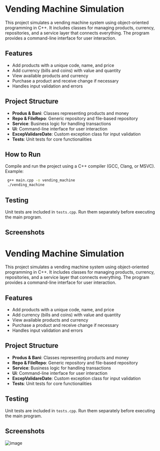# Vending Machine Simulation

This project simulates a vending machine system using object-oriented programming in C++. It includes classes for managing products, currency, repositories, and a service layer that connects everything. The program provides a command-line interface for user interaction.

## Features
- Add products with a unique code, name, and price
- Add currency (bills and coins) with value and quantity
- View available products and currency
- Purchase a product and receive change if necessary
- Handles input validation and errors

## Project Structure
- **Produs & Bani**: Classes representing products and money
- **Repo & FileRepo**: Generic repository and file-based repository
- **Service**: Business logic for handling transactions
- **Ui**: Command-line interface for user interaction
- **ExcepValidareDate**: Custom exception class for input validation
- **Tests**: Unit tests for core functionalities

## How to Run
Compile and run the project using a C++ compiler (GCC, Clang, or MSVC). Example:
```sh
 g++ main.cpp -o vending_machine
 ./vending_machine
```

## Testing
Unit tests are included in `tests.cpp`. Run them separately before executing the main program.

## Screenshots

# Vending Machine Simulation

This project simulates a vending machine system using object-oriented programming in C++. It includes classes for managing products, currency, repositories, and a service layer that connects everything. The program provides a command-line interface for user interaction.

## Features
- Add products with a unique code, name, and price
- Add currency (bills and coins) with value and quantity
- View available products and currency
- Purchase a product and receive change if necessary
- Handles input validation and errors

## Project Structure
- **Produs & Bani**: Classes representing products and money
- **Repo & FileRepo**: Generic repository and file-based repository
- **Service**: Business logic for handling transactions
- **Ui**: Command-line interface for user interaction
- **ExcepValidareDate**: Custom exception class for input validation
- **Tests**: Unit tests for core functionalities

## Testing
Unit tests are included in `tests.cpp`. Run them separately before executing the main program.

## Screenshots

![image](https://github.com/user-attachments/assets/d3f724c3-0e68-4d24-9d5c-5287c8ef5f7e)


